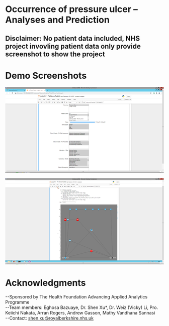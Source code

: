 # Occurrence of pressure ulcer – Analyses and Prediction
## Disclaimer: No patient data included, NHS project invovling patient data only provide screenshot to show the project <br/>

# Demo Screenshots
![UIDemo](/Screenshot/UI%20Demo.png)<br/>

![PatientPathway](/Screenshot/Patient%20Pathway.png)<br/>


# Acknowledgments
--Sponsored by The Health Foundation Advancing Applied Analytics Programme <br />
--Team members: Eghosa Bazuaye, Dr. Shen Xu*, Dr. Weiz (Vicky) Li, Pro. Keiichi Nakata, Arran Rogers, Andrew Gasson, Mathy Vandhana Sannasi <br />
--Contact: shen.xu@royalberkshire.nhs.uk <br />

